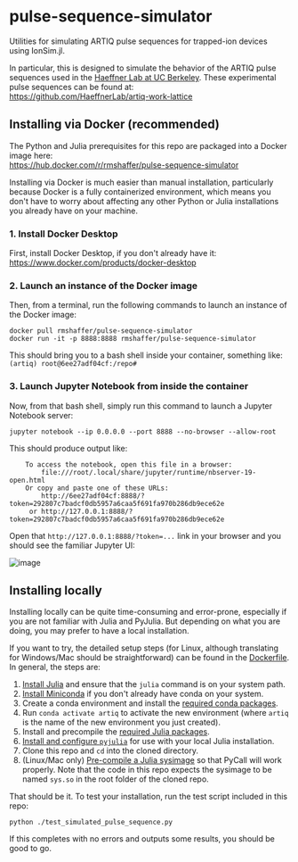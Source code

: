 # pulse-sequence-simulator
Utilities for simulating ARTIQ pulse sequences for trapped-ion devices using IonSim.jl.

In particular, this is designed to simulate the behavior of the ARTIQ pulse sequences used in the [Haeffner Lab at UC Berkeley](https://ions.berkeley.edu). These experimental pulse sequences can be found at:  
https://github.com/HaeffnerLab/artiq-work-lattice

## Installing via Docker (recommended)

The Python and Julia prerequisites for this repo are packaged into a Docker image here:  
https://hub.docker.com/r/rmshaffer/pulse-sequence-simulator

Installing via Docker is much easier than manual installation, particularly because Docker is a fully containerized environment, which means you don't have to worry about affecting any other Python or Julia installations you already have on your machine.

### 1. Install Docker Desktop
First, install Docker Desktop, if you don't already have it:
https://www.docker.com/products/docker-desktop

### 2. Launch an instance of the Docker image
Then, from a terminal, run the following commands to launch an instance of the Docker image:
```
docker pull rmshaffer/pulse-sequence-simulator
docker run -it -p 8888:8888 rmshaffer/pulse-sequence-simulator
```

This should bring you to a bash shell inside your container, something like:  
`(artiq) root@6ee27adf04cf:/repo#`

### 3. Launch Jupyter Notebook from inside the container
Now, from that bash shell, simply run this command to launch a Jupyter Notebook server:
```
jupyter notebook --ip 0.0.0.0 --port 8888 --no-browser --allow-root
```

This should produce output like:
```
    To access the notebook, open this file in a browser:
        file:///root/.local/share/jupyter/runtime/nbserver-19-open.html
    Or copy and paste one of these URLs:
        http://6ee27adf04cf:8888/?token=292807c7badcf0db5957a6caa5f691fa970b286db9ece62e
     or http://127.0.0.1:8888/?token=292807c7badcf0db5957a6caa5f691fa970b286db9ece62e
```

Open that `http://127.0.0.1:8888/?token=...` link in your browser and you should see the familiar Jupyter UI:

![image](https://user-images.githubusercontent.com/3620100/130338466-a4d2fcff-5fb3-421b-a2b0-a93bbf887946.png)

## Installing locally

Installing locally can be quite time-consuming and error-prone, especially if you are not familiar with Julia and PyJulia. But depending on what you are doing, you may prefer to have a local installation.

If you want to try, the detailed setup steps (for Linux, although translating for Windows/Mac should be straightforward) can be found in the [Dockerfile](./Dockerfile). In general, the steps are:
1. [Install Julia](https://julialang.org/downloads/) and ensure that the `julia` command is on your system path.
2. [Install Miniconda](https://docs.conda.io/en/latest/miniconda.html) if you don't already have conda on your system.
3. Create a conda environment and install the [required conda packages](https://github.com/rmshaffer/pulse-sequence-simulator/blob/d572d61b869c4d31da48753d229fb3be4ffa7caf/Dockerfile#L14-L17).
4. Run `conda activate artiq` to activate the new environment (where `artiq` is the name of the new environment you just created).
5. Install and precompile the [required Julia packages](https://github.com/rmshaffer/pulse-sequence-simulator/blob/d572d61b869c4d31da48753d229fb3be4ffa7caf/Dockerfile#L27-L45).
6. [Install and configure `pyjulia`](https://github.com/rmshaffer/pulse-sequence-simulator/blob/d572d61b869c4d31da48753d229fb3be4ffa7caf/Dockerfile#L47-L49) for use with your local Julia installation.
7. Clone this repo and `cd` into the cloned directory.
8. (Linux/Mac only) [Pre-compile a Julia sysimage](https://github.com/rmshaffer/pulse-sequence-simulator/blob/d572d61b869c4d31da48753d229fb3be4ffa7caf/Dockerfile#L55-L56) so that PyCall will work properly. Note that the code in this repo expects the sysimage to be named `sys.so` in the root folder of the cloned repo.

That should be it. To test your installation, run the test script included in this repo:
```
python ./test_simulated_pulse_sequence.py
```
If this completes with no errors and outputs some results, you should be good to go.
